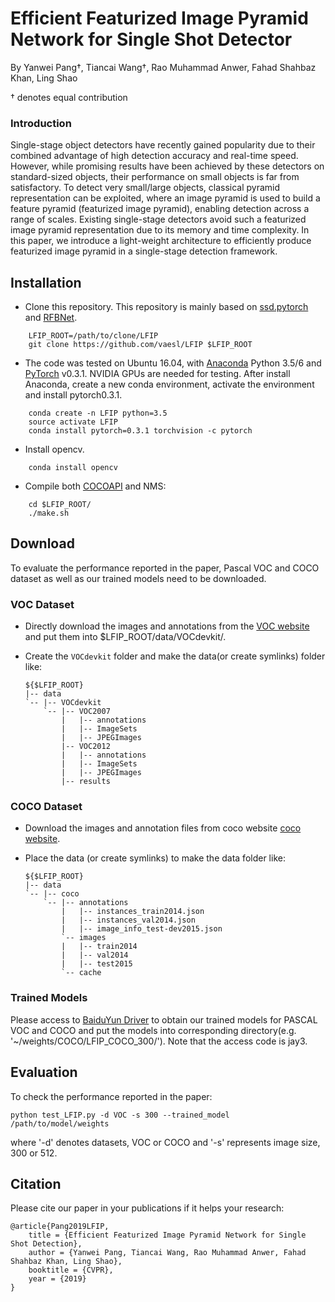 # Efficient Featurized Image Pyramid Network for Single Shot Detector

By Yanwei Pang†, Tiancai Wang†, Rao Muhammad Anwer, Fahad Shahbaz Khan, Ling Shao

† denotes equal contribution

### Introduction
Single-stage object detectors have recently gained popularity due to their combined advantage of high detection accuracy and real-time speed.
However, while promising results have been achieved by these detectors on standard-sized objects, their performance on small objects is far 
from satisfactory. To  detect very small/large objects, classical pyramid representation can be exploited, where an image pyramid is used to 
build a feature pyramid (featurized image pyramid), enabling detection across a range of scales. Existing single-stage detectors avoid such 
a featurized image pyramid representation due to its memory and time complexity. In this paper, we introduce a light-weight architecture to
efficiently produce featurized image pyramid in a single-stage detection framework.

## Installation
- Clone this repository. This repository is mainly based on [ssd.pytorch](https://github.com/amdegroot/ssd.pytorch) and [RFBNet](https://github.com/ruinmessi/RFBNet).

```Shell
    LFIP_ROOT=/path/to/clone/LFIP
    git clone https://github.com/vaesl/LFIP $LFIP_ROOT
```
- The code was tested on Ubuntu 16.04, with [Anaconda](https://www.anaconda.com/download) Python 3.5/6 and [PyTorch]((http://pytorch.org/)) v0.3.1. 
NVIDIA GPUs are needed for testing. After install Anaconda, create a new conda environment, activate the environment and install pytorch0.3.1.

```Shell
    conda create -n LFIP python=3.5
    source activate LFIP
    conda install pytorch=0.3.1 torchvision -c pytorch
```

- Install opencv. 
```Shell
    conda install opencv
```

- Compile both [COCOAPI](https://github.com/cocodataset/cocoapi) and NMS:
```Shell
    cd $LFIP_ROOT/
    ./make.sh
```

## Download
To evaluate the performance reported in the paper, Pascal VOC and COCO dataset as well as our trained models need to be downloaded.

### VOC Dataset
- Directly download the images and annotations from the [VOC website](http://host.robots.ox.ac.uk/pascal/VOC/) and put them into $LFIP_ROOT/data/VOCdevkit/.
- Create the `VOCdevkit` folder and make the data(or create symlinks) folder like:

  ~~~
  ${$LFIP_ROOT}
  |-- data
  `-- |-- VOCdevkit
      `-- |-- VOC2007
          |   |-- annotations
          |   |-- ImageSets
          |   |-- JPEGImages
          |-- VOC2012
          |   |-- annotations
          |   |-- ImageSets
          |   |-- JPEGImages
          |-- results
  ~~~

### COCO Dataset
- Download the images and annotation files from coco website [coco website](http://cocodataset.org/#download). 
- Place the data (or create symlinks) to make the data folder like:

  ~~~
  ${$LFIP_ROOT}
  |-- data
  `-- |-- coco
      `-- |-- annotations
          |   |-- instances_train2014.json
          |   |-- instances_val2014.json
          |   |-- image_info_test-dev2015.json
          `-- images
          |   |-- train2014
          |   |-- val2014
          |   |-- test2015
          `-- cache
  ~~~

### Trained Models
Please access to [BaiduYun Driver](https://pan.baidu.com/s/1F0pqYmA8wJUED_jV8xmFNw) to obtain our trained models for 
PASCAL VOC and COCO and put the models into corresponding directory(e.g. '~/weights/COCO/LFIP_COCO_300/'). 
Note that the access code is jay3.

## Evaluation
To check the performance reported in the paper:

```Shell
python test_LFIP.py -d VOC -s 300 --trained_model /path/to/model/weights
```

where '-d' denotes datasets, VOC or COCO and '-s' represents image size, 300 or 512.

## Citation
Please cite our paper in your publications if it helps your research:

    @article{Pang2019LFIP,
        title = {Efficient Featurized Image Pyramid Network for Single Shot Detection},
        author = {Yanwei Pang, Tiancai Wang, Rao Muhammad Anwer, Fahad Shahbaz Khan, Ling Shao},
        booktitle = {CVPR},
        year = {2019}
    }
